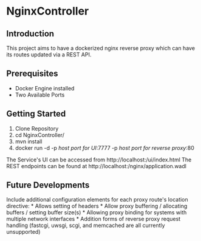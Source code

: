 # NginxController

## Introduction
This project aims to have a dockerized nginx reverse proxy which can have its routes updated via a REST API.

## Prerequisites
- Docker Engine installed
- Two Available Ports

## Getting Started
1. Clone Repository
2. cd NginxController/
3. mvn install
4. docker run -d -p *host port for UI*:7777 -p *host port for reverse proxy*:80

The Service's UI can be accessed from http://localhost:<host port for UI>/ui/index.html
The REST endpoints can be found at http://localhost:<host port for UI>/nginx/application.wadl

## Future Developments
Include additional configuration elements for each proxy route's location directive:
	* Allows setting of headers
	* Allow proxy buffering / allocating buffers / setting buffer size(s)
	* Allowing proxy binding for systems with multiple network interfaces
	* Addition forms of reverse proxy request handling (fastcgi, uwsgi, scgi, and memcached are all currently unsupported)